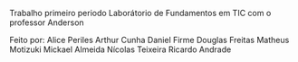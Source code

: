 Trabalho primeiro periodo Laborátorio de Fundamentos em TIC com o professor Anderson

Feito por:
    Alice Periles
    Arthur Cunha
    Daniel Firme
    Douglas Freitas
    Matheus Motizuki
    Mickael Almeida
    Nícolas Teixeira
    Ricardo Andrade 
